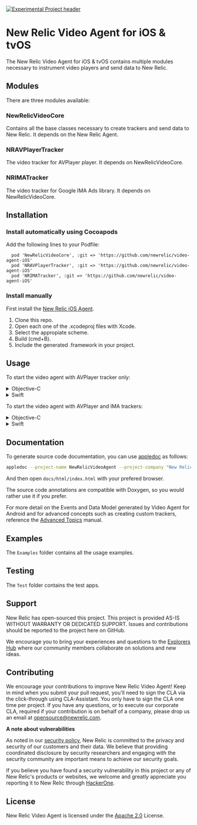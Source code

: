 [![Experimental Project header](https://github.com/newrelic/opensource-website/raw/master/src/images/categories/Experimental.png)](https://opensource.newrelic.com/oss-category/#experimental)

# New Relic Video Agent for iOS & tvOS


The New Relic Video Agent for iOS & tvOS contains multiple modules necessary to instrument video players and send data to New Relic.

## Modules

There are three modules available:

### NewRelicVideoCore

Contains all the base classes necessary to create trackers and send data to New Relic. It depends on the New Relic Agent.

### NRAVPlayerTracker

The video tracker for AVPlayer player. It depends on NewRelicVideoCore.

### NRIMATracker

The video tracker for Google IMA Ads library. It depends on NewRelicVideoCore.

## Installation

### Install automatically using Cocoapods

Add the following lines to your Podfile:

```
  pod 'NewRelicVideoCore', :git => 'https://github.com/newrelic/video-agent-iOS'
  pod 'NRAVPlayerTracker', :git => 'https://github.com/newrelic/video-agent-iOS'
  pod 'NRIMATracker', :git => 'https://github.com/newrelic/video-agent-iOS'
```

### Install manually

First install the [New Relic iOS Agent](https://docs.newrelic.com/docs/mobile-monitoring/new-relic-mobile-ios/installation/ios-manual-installation).

1. Clone this repo.
2. Open each one of the .xcodeproj files with Xcode.
3. Select the appropiate scheme.
4. Build (cmd+B).
5. Include the generated .framework in your project.

## Usage

To start the video agent with AVPlayer tracker only:

<details>
<summary>Objective-C</summary>
<p>

```Objective-C
NSNumber *trackerId = [[NewRelicVideoAgent sharedInstance] startWithContentTracker:[[NRTrackerAVPlayer alloc] initWithAVPlayer:player]];
```

</p>
</details>
<details>
<summary>Swift</summary>
<p>

```Swift
let trackerId = NewRelicVideoAgent.sharedInstance().start(withContentTracker: NRTrackerAVPlayer.init(avPlayer: player))
```

</p>
</details>

To start the video agent with AVPlayer and IMA trackers:

<details>
<summary>Objective-C</summary>
<p>

```Objective-C
NSNumber *trackerId = [[NewRelicVideoAgent sharedInstance] startWithContentTracker:[[NRTrackerAVPlayer alloc] initWithAVPlayer:player] adTracker:[[NRTrackerIMA alloc] init]];
```

</p>
</details>
<details>
<summary>Swift</summary>
<p>

```Swift
let trackerId = NewRelicVideoAgent.sharedInstance().start(withContentTracker: NRTrackerAVPlayer.init(avPlayer: player), adTracker: NRTrackerIMA.init())
```

</p>
</details>

## Documentation

To generate source code documentation, you can use [appledoc](https://github.com/tomaz/appledoc) as follows:

```bash
appledoc --project-name NewRelicVideoAgent --project-company "New Relic Inc." --company-id com.newrelic --create-html --no-create-docset --output ./docs NewRelicVideoCore/NewRelicVideoCore/**/*.h
```

And then open `docs/html/index.html` with your prefered browser.

The source code annotations are compatible with Doxygen, so you would rather use it if you prefer.

For more detail on the Events and Data Model generated by Video Agent for Android and for advanced concepts such as creating custom trackers, reference the [Advanced Topics](advanced.md) manual.

## Examples

The `Examples` folder contains all the usage examples.

## Testing

The `Test` folder contains the test apps.

## Support

New Relic has open-sourced this project. This project is provided AS-IS WITHOUT WARRANTY OR DEDICATED SUPPORT. Issues and contributions should be reported to the project here on GitHub.

We encourage you to bring your experiences and questions to the [Explorers Hub](https://discuss.newrelic.com) where our community members collaborate on solutions and new ideas.

## Contributing

We encourage your contributions to improve New Relic Video Agent! Keep in mind when you submit your pull request, you'll need to sign the CLA via the click-through using CLA-Assistant. You only have to sign the CLA one time per project. If you have any questions, or to execute our corporate CLA, required if your contribution is on behalf of a company, please drop us an email at opensource@newrelic.com.

**A note about vulnerabilities**

As noted in our [security policy](../../security/policy), New Relic is committed to the privacy and security of our customers and their data. We believe that providing coordinated disclosure by security researchers and engaging with the security community are important means to achieve our security goals.

If you believe you have found a security vulnerability in this project or any of New Relic's products or websites, we welcome and greatly appreciate you reporting it to New Relic through [HackerOne](https://hackerone.com/newrelic).

## License

New Relic Video Agent is licensed under the [Apache 2.0](http://apache.org/licenses/LICENSE-2.0.txt) License.

